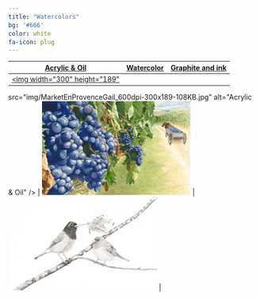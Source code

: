 ```yaml
---
title: "Watercolors"
bg: '#666'
color: white
fa-icon: plug
---
```

<a name="watercolors"></a>


| <a href="#acrylics">Acrylic &amp; Oil</a> | <a href="#watercolors">Watercolor</a> | <a href="#mixedMedium">Graphite and ink</a> |
| -- | -- | -- |
| <a href="#acrylics"><img width="300" height="189" 
src="img/MarketEnProvenceGail_600dpi-300x189-108KB.jpg" 
alt="Acrylic & Oil" /></a> | <a href="#watercolors"><img width="300" height="189" 
src="img/PurplePerfection_600dpi-300x189-98KB.jpg" 
alt="Watercolor" /></a> | <a href="#mixedMedium"><img width="300" height="189" 
src="img/AGentleman_600dpi-300x189-21KB.jpg" 
alt="Graphite and ink" /></a> |
